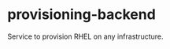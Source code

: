 [comment]: # ( Copyright Red Hat )
# provisioning-backend

Service to provision RHEL on any infrastructure.

